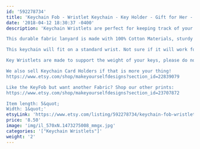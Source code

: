 ```yaml
---
id: '592278734'
title: 'Keychain Fob - Wristlet Keychain - Key Holder - Gift for Her - Gift for Teacher - Coworker Gift - Bridesmaid Gift'
date: '2018-04-12 18:30:37 -0400'
description: 'Keychain Wristlets are perfect for keeping track of your keys while grocery shopping, going to the gym, or running errands. Available in super fun and cute fabrics- they also make an awesome gift for teachers, coworkers, neighbors and friends!!

This durable fabric lanyard is made with 100% Cotton Materials, sturdy interfacing, and silver hardware. Pattern of the fabric will vary with each Key Fob- no two are identical.

This keychain will fit on a standard wrist. Not sure if it will work for you? Our Key Wristlets are made with a 12&quot; long piece of fabric, folded in half to create the look.

Key Wristlets are made to support the weight of your keys, please do not use this as a support for a purse or anything heavier than the average keychain.

We also sell Keychain Card Holders if that is more your thing! 
https://www.etsy.com/shop/makeyourselfdesigns?section_id=22839079

Like the KeyFob but want another Fabric? Shop our other prints:
https://www.etsy.com/shop/makeyourselfdesigns?section_id=23707872

Item length: 5&quot;
Width: 1&quot;'
etsyLink: 'https://www.etsy.com/listing/592278734/keychain-fob-wristlet-keychain-key?utm_source=synctostaticsite&utm_medium=api&utm_campaign=api'
price: '8.50'
image: 'img/il_570xN.1473275008_mmgx.jpg'
categories: '["Keychain Wristlets"]'
weight: '2'
---
```

